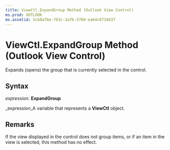 ```yaml
---
title: ViewCtl.ExpandGroup Method (Outlook View Control)
ms.prod: OUTLOOK
ms.assetid: 5cb0afbe-763c-2afb-5760-ea64c6f16637
---
```



# ViewCtl.ExpandGroup Method (Outlook View Control)

Expands (opens) the group that is currently selected in the control. 


## Syntax

 _expression_. **ExpandGroup**

 _expression_A variable that represents a  **ViewCtl** object.


## Remarks

If the view displayed in the control does not group items, or if an item in the view is selected, this method has no effect.


